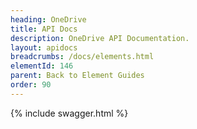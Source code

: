 ```yaml
---
heading: OneDrive
title: API Docs
description: OneDrive API Documentation.
layout: apidocs
breadcrumbs: /docs/elements.html
elementId: 146
parent: Back to Element Guides
order: 90
---
```


{% include swagger.html %}
